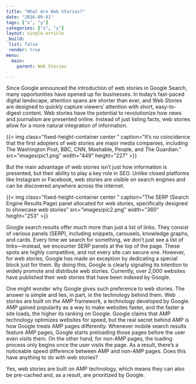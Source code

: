```yaml
---
title: "What Are Web Stories?"
date: "2016-09-01"
tags: ["x", "y"]
categories: ["x", "y"]
layout: single-article
_build:
 list: false
 render: true
menu:
  main:
    parent: Web Stories

---
```


Since Google announced the introduction of web stories in Google Search, many opportunities have opened up for businesses. 
In today’s fast-paced digital landscape, attention spans are shorter than ever, and Web Stories are designed to quickly capture viewers’ attention with short, easy-to-digest content. Web stories have the potential to revolutionize how news and journalism are presented online. Instead of just listing facts, web stories allow for a more natural integration of information.
 

{{< img class="fixed-height-container center " caption="It’s no coincidence that the first adopters of web stories are major media companies, including The Washington Post, BBC, CNN, Mashable, People, and The Guardian." src="images/pic1.png" width="449" height="227"   >}}


But the main advantage of web stories isn’t just how information is presented, but their ability to play a key role in SEO. Unlike closed platforms like Instagram or Facebook, web stories are visible on search engines and can be discovered anywhere across the internet.

{{< img class="fixed-height-container center " caption="The SERP (Search Engine Results Page) panel allocated for web stories, specifically designed to showcase web stories" src="images/pic2.png" width="360" height="253"   >}}

Google search results offer much more than just a list of links. They consist of various panels (SERP), including snippets, carousels, knowledge graphs, and cards. Every time we search for something, we don’t just see a list of links—instead, we encounter SERP panels at the top of the page. These spots are highly competitive, and not every site can secure one. However, for web stories, Google has made an exception by dedicating a special block just for them. By doing this, Google is clearly signaling its intention to widely promote and distribute web stories.
Currently, over 2,000 websites have published their web stories that have been indexed by Google.


One might wonder why Google gives such preference to web stories. The answer is simple and lies, in part, in the technology behind them.
Web stories are built on the AMP framework, a technology developed by Google. AMP gained popularity as a way to make websites faster, and the faster a site loads, the higher its ranking on Google. Google claims that AMP technology optimizes websites for speed, but the real secret behind AMP is how Google treats AMP pages differently. Whenever mobile search results feature AMP pages, Google starts preloading those pages before the user even visits them. On the other hand, for non-AMP pages, the loading process only begins once the user visits the page. As a result, there’s a noticeable speed difference between AMP and non-AMP pages.
Does this have anything to do with web stories?

Yes, web stories are built on AMP technology, which means they can also be pre-cached and, as a result, are  prioritized by Google.


